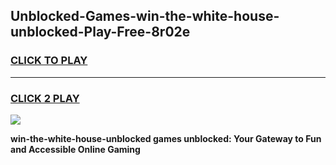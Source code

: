 
## Unblocked-Games-win-the-white-house-unblocked-Play-Free-8r02e
<h3>
<a href="https://premium76.site?title=win-the-white-house-unblocked&ref=10A">CLICK TO PLAY</a></h3>
<hr>

<h3>
<a href="https://premium76.site?title=win-the-white-house-unblocked&ref=10A">CLICK 2 PLAY</a>
  
</h3>

<a href="https://premium76.site?title=win-the-white-house-unblocked&ref=10A"><img src="https://clearcache.store/games.png"></a>


**win-the-white-house-unblocked games unblocked: Your Gateway to Fun and Accessible Online Gaming**
